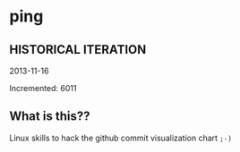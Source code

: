 # ping

## HISTORICAL ITERATION
2013-11-16

Incremented: 6011

## What is this?? 
Linux skills to hack the github commit visualization chart `;-)`
